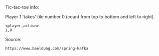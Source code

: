 Tic-tac-toe info:

Player 1 'takes' tile number 0 (count from top to bottom and left to right).

    <player,action>
    1,0
    
Source: 

    https://www.baeldung.com/spring-kafka